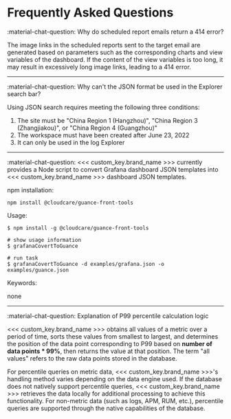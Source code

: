 # Frequently Asked Questions

:material-chat-question: Why do scheduled report emails return a 414 error?

The image links in the scheduled reports sent to the target email are generated based on parameters such as the corresponding charts and view variables of the dashboard. If the content of the view variables is too long, it may result in excessively long image links, leading to a 414 error.

---

:material-chat-question: Why can't the JSON format be used in the Explorer search bar?

Using JSON search requires meeting the following three conditions:

1. The site must be "China Region 1 (Hangzhou)", "China Region 3 (Zhangjiakou)", or "China Region 4 (Guangzhou)"
2. The workspace must have been created after June 23, 2022
3. It can only be used in the log Explorer

---

:material-chat-question: <<< custom_key.brand_name >>> currently provides a Node script to convert Grafana dashboard JSON templates into <<< custom_key.brand_name >>> dashboard JSON templates.

npm installation:

```
npm install @cloudcare/guance-front-tools
```

Usage:

```
$ npm install -g @cloudcare/guance-front-tools

# show usage information
$ grafanaCovertToGuance

# run task
$ grafanaCovertToGuance -d examples/grafana.json -o examples/guance.json
```

Keywords:

none


---

:material-chat-question: Explanation of P99 percentile calculation logic

<<< custom_key.brand_name >>> obtains all values of a metric over a period of time, sorts these values from smallest to largest, and determines the position of the data point corresponding to P99 based on **number of data points * 99%**, then returns the value at that position. The term "all values" refers to the raw data points stored in the database.

For percentile queries on metric data, <<< custom_key.brand_name >>>'s handling method varies depending on the data engine used. If the database does not natively support percentile queries, <<< custom_key.brand_name >>> retrieves the data locally for additional processing to achieve this functionality. For non-metric data (such as logs, APM, RUM, etc.), percentile queries are supported through the native capabilities of the database.